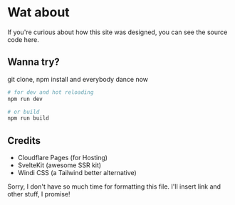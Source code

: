 # Wat about

If you're curious about how this site was designed, you can see the source code here.

## Wanna try?

git clone, npm install and everybody dance now

```bash
# for dev and hot reloading
npm run dev

# or build
npm run build
```

## Credits

- Cloudflare Pages (for Hosting)
- SvelteKit (awesome SSR kit)
- Windi CSS (a Tailwind better alternative)

Sorry, I don't have so much time for formatting this file.
I'll insert link and other stuff, I promise!
